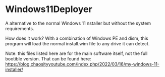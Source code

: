 # Windows11Deployer

A alternative to the normal Windows 11 nstaller but without the system requirements. 


How does it work?
With a combination of Windows PE and dism, this program will load the normal install.wim file to any drive it can detect. 

Note: this files listed here are for the main software itself, not the full bootible version. That can be found here: https://blog.chaosityyoutube.com/index.php/2022/03/16/my-windows-11-installer/
